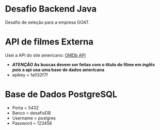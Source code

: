 # Desafio Backend Java
 Desafio de seleção para a empresa GOAT.
 
# API de filmes Externa
 Usei a API do site americano: [OMDb API](http://www.omdbapi.com/)
 - **_ATENÇÃO_ As buscas devem ser feitas com o titulo do filme em _inglês_ pois a api usa uma base de dados americana**
 - apikey = fa032f7f
 
# Base de Dados PostgreSQL
 - Porta = 5432
 - Banco = desafioDB
 - Username = postgres
 - Password = 123456
